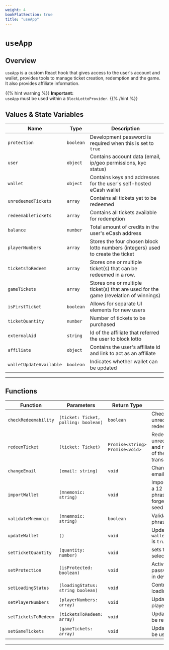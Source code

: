 ```yaml
---
weight: 4
bookFlatSection: true
title: "useApp"
---
```


# `useApp`

## Overview

`useApp` is a custom React hook that gives access to the user's account and wallet, provides tools to manage ticket creation, redemption and the game. It also provides affiliate information.

{{% hint warning %}}
**Important:**  
`useApp` must be used within a `BlockLottoProvider`.
{{% /hint %}}

## Values & State Variables

| Name                | Type      | Description                                                                          |
|---------------------|-----------|--------------------------------------------------------------------------------------|
| `protection`        | `boolean` | Development password is required when this is set to `true`                          |
| `user`              | `object`  | Contains account data (email, ip/geo permissions, kyc status)                        |
| `wallet`            | `object`  | Contains keys and addresses for the user's self-hosted eCash wallet                  |
| `unredeemedTickets` | `array`   | Contains all tickets yet to be redeemed                                              |
| `redeemableTickets` | `array`   | Contains all tickets available for redemption                                              |
| `balance`           | `number`  | Total amount of credits in the user's eCash address                                 |
| `playerNumbers`     | `array`   | Stores the four chosen block lotto numbers (integers) used to create the ticket                 |
| `ticketsToRedeem`   | `array`   | Stores one or multiple ticket(s) that can be redeemed in a row.                      |
| `gameTickets`       | `array`   | Stores one or multiple ticket(s) that are used for the game (revelation of winnings) |
| `isFirstTicket`       | `boolean`   | Allows for separate UI elements for new users |
| `ticketQuantity`    | `number`  | Number of tickets to be purchased                                           |
| `externalAid`       | `string`  | Id of the affiliate that referred the user to block lotto                            |
| `affiliate`   | `object`  | Contains the user's affiliate id and link to act as an affiliate                                       |
| `walletUpdateAvailable`   | `boolean`  | Indicates whether wallet can be updated                                      |

---

## Functions

| Function             | Parameters                           | Return Type                     | Description                                                                 |
|----------------------|--------------------------------------|---------------------------------|-----------------------------------------------------------------------------|
| `checkRedeemability` | `(ticket: Ticket, polling: boolean)` | `boolean`                       | Checks whether an unredeemed ticket is redeemable                           |
| `redeemTicket`       | `(ticket: Ticket)`                   | `Promise<string> Promise<void>` | Redeems an unredeemed ticket and returns the hash of the redeem transaction |
| `changeEmail`     | `(email: string)`               | `void`                          |  Changes a user's email                              |
| `importWallet`     | `(mnemonic: string)`               | `void`                          | Imports a wallet from a 12 word seed phrase. Thus the app forgets the old wallet's seed phrase!                               |
| `validateMnemonic`     | `(mnemnoic: string)`               | `boolean`                          | Validates a seed phrase                               |
| `updateWallet`     | `()`               | `void`                          | Updates wallet if `walletUpdateAvailable` is `true`                               |
| `setTicketQuantity`  | `(quantity: number)`                 | `void`                          | sets the ticket quantity selected by the user                               |
| `setProtection`      | `(isProtected: boolean)`             | `void`                          | Activates/deactivates password protection in development mode               |
| `setLoadingStatus`   | `(loadingStatus: string boolean)`    | `void`                          | Controls the global loading screen                                          |
| `setPlayerNumbers`   | `(playerNumbers: array)`             | `void`                          | Updates the selected player numbers                                         |
| `setTicketsToRedeem` | `(ticketsToRedeem: array)`           | `void`                          | Updates the tickets to be redeemed.                                         |
| `setGameTickets`     | `(gameTickets: array)`               | `void`                          | Updates the tickets to be used by a game                                    |

---
